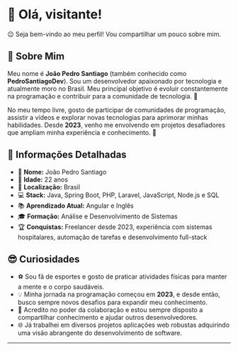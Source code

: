 # 👋 Olá, visitante!

😉 Seja bem-vindo ao meu perfil! Vou compartilhar um pouco sobre mim. 

## 🌟 Sobre Mim

Meu nome é **João Pedro Santiago** (também conhecido como **PedroSantiagoDev**). Sou um desenvolvedor apaixonado por tecnologia e atualmente moro no Brasil. Meu principal objetivo é evoluir constantemente na programação e contribuir para a comunidade de tecnologia. 🚀

No meu tempo livre, gosto de participar de comunidades de programação, assistir a vídeos e explorar novas tecnologias para aprimorar minhas habilidades. Desde **2023**, venho me envolvendo em projetos desafiadores que ampliam minha experiência e conhecimento. 🤝

## 📝 Informações Detalhadas

- 👤 **Nome:** João Pedro Santiago  
- 🎂 **Idade:** 22 anos  
- 📍 **Localização:** Brasil  
- 💻 **Stack:** Java, Spring Boot, PHP, Laravel, JavaScript, Node.js e SQL 
- 📚 **Aprendizado Atual:** Angular e Inglês  
- 🎓 **Formação:** Análise e Desenvolvimento de Sistemas  
- 🏆 **Conquistas:** Freelancer desde 2023, experiência com sistemas hospitalares, automação de tarefas e desenvolvimento full-stack  

## 😎 Curiosidades

- ⚽ Sou fã de esportes e gosto de praticar atividades físicas para manter a mente e o corpo saudáveis.  
- 💡 Minha jornada na programação começou em **2023**, e desde então, busco sempre novos desafios para expandir meu conhecimento.  
- 🤝 Acredito no poder da colaboração e estou sempre disposto a compartilhar conhecimento e ajudar outros desenvolvedores.  
- 🌐 Já trabalhei em diversos projetos aplicações web robustas adquirindo uma visão abrangente do desenvolvimento de software.  

---


